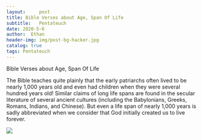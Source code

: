 ```yaml
---
layout:     post
title: Bible Verses about Age, Span Of Life
subtitle:   Pentateuch
date: 2020-5-6
author:  Ethan
header-img: img/post-bg-hacker.jpg
catalog: true
tags: Pentateuch
---
```




Bible Verses about Age, Span Of Life

The Bible teaches quite plainly that the early patriarchs often lived to be nearly 1,000 years old and even had children when they were several hundred years old! Similar claims of long life spans are found in the secular literature of several ancient cultures (including the Babylonians, Greeks, Romans, Indians, and Chinese). But even a life span of nearly 1,000 years is sadly abbreviated when we consider that God initially created us to live forever.
 
 ![](https://jin2070.github.io/img/101004.png)
 
 
 
  
  
 




